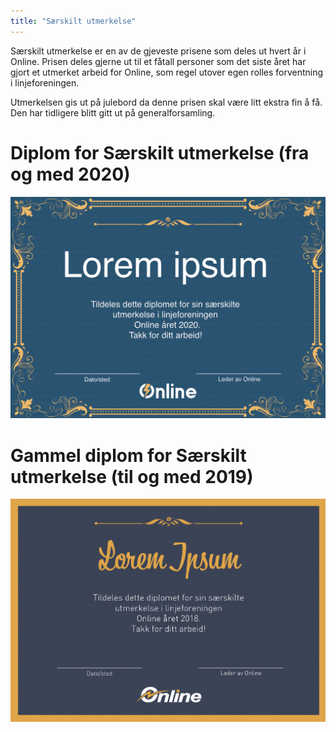 ```yaml
---
title: "Særskilt utmerkelse"
---
```


Særskilt utmerkelse er en av de gjeveste prisene som deles ut hvert år i Online. Prisen deles gjerne ut til et fåtall personer som det siste året har gjort et utmerket arbeid for Online, som regel utover egen rolles forventning i linjeforeningen.

Utmerkelsen gis ut på julebord da denne prisen skal være litt ekstra fin å få. Den har tidligere blitt gitt ut på generalforsamling.

# Diplom for Særskilt utmerkelse (fra og med 2020)

![Diplom for særskilt utmerkelse](../../../assets/images/nysaerskiltutmerkelse.png)

# Gammel diplom for Særskilt utmerkelse (til og med 2019)

![Gammel diplom for særskilt utmerkelse](../../../assets/images/gammelsaerskiltutmerkelse.png)
